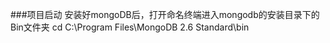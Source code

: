 ###项目启动
安装好mongoDB后，打开命名终端进入mongodb的安装目录下的Bin文件夹
<font bgcolor="balck">cd C:\Program Files\MongoDB 2.6 Standard\bin</font>
